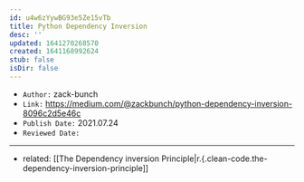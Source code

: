 ```yaml
---
id: u4w6zYywBG93e5Ze15vTb
title: Python Dependency Inversion
desc: ''
updated: 1641270268570
created: 1641168992624
stub: false
isDir: false
---
```


- `Author:` zack-bunch 
- `Link:` <https://medium.com/@zackbunch/python-dependency-inversion-8096c2d5e46c>
- `Publish Date:` 2021.07.24
- `Reviewed Date:` 

---

- related: [[The Dependency inversion Principle|r.{.clean-code.the-dependency-inversion-principle]]

